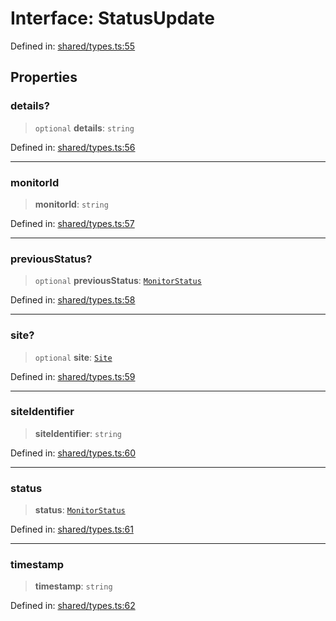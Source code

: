 # Interface: StatusUpdate

Defined in: [shared/types.ts:55](https://github.com/Nick2bad4u/Uptime-Watcher/blob/2a45eeb1723f8f7089001af2c92aa07d82dfe7e4/shared/types.ts#L55)

## Properties

### details?

> `optional` **details**: `string`

Defined in: [shared/types.ts:56](https://github.com/Nick2bad4u/Uptime-Watcher/blob/2a45eeb1723f8f7089001af2c92aa07d82dfe7e4/shared/types.ts#L56)

***

### monitorId

> **monitorId**: `string`

Defined in: [shared/types.ts:57](https://github.com/Nick2bad4u/Uptime-Watcher/blob/2a45eeb1723f8f7089001af2c92aa07d82dfe7e4/shared/types.ts#L57)

***

### previousStatus?

> `optional` **previousStatus**: [`MonitorStatus`](../type-aliases/MonitorStatus.md)

Defined in: [shared/types.ts:58](https://github.com/Nick2bad4u/Uptime-Watcher/blob/2a45eeb1723f8f7089001af2c92aa07d82dfe7e4/shared/types.ts#L58)

***

### site?

> `optional` **site**: [`Site`](Site.md)

Defined in: [shared/types.ts:59](https://github.com/Nick2bad4u/Uptime-Watcher/blob/2a45eeb1723f8f7089001af2c92aa07d82dfe7e4/shared/types.ts#L59)

***

### siteIdentifier

> **siteIdentifier**: `string`

Defined in: [shared/types.ts:60](https://github.com/Nick2bad4u/Uptime-Watcher/blob/2a45eeb1723f8f7089001af2c92aa07d82dfe7e4/shared/types.ts#L60)

***

### status

> **status**: [`MonitorStatus`](../type-aliases/MonitorStatus.md)

Defined in: [shared/types.ts:61](https://github.com/Nick2bad4u/Uptime-Watcher/blob/2a45eeb1723f8f7089001af2c92aa07d82dfe7e4/shared/types.ts#L61)

***

### timestamp

> **timestamp**: `string`

Defined in: [shared/types.ts:62](https://github.com/Nick2bad4u/Uptime-Watcher/blob/2a45eeb1723f8f7089001af2c92aa07d82dfe7e4/shared/types.ts#L62)
